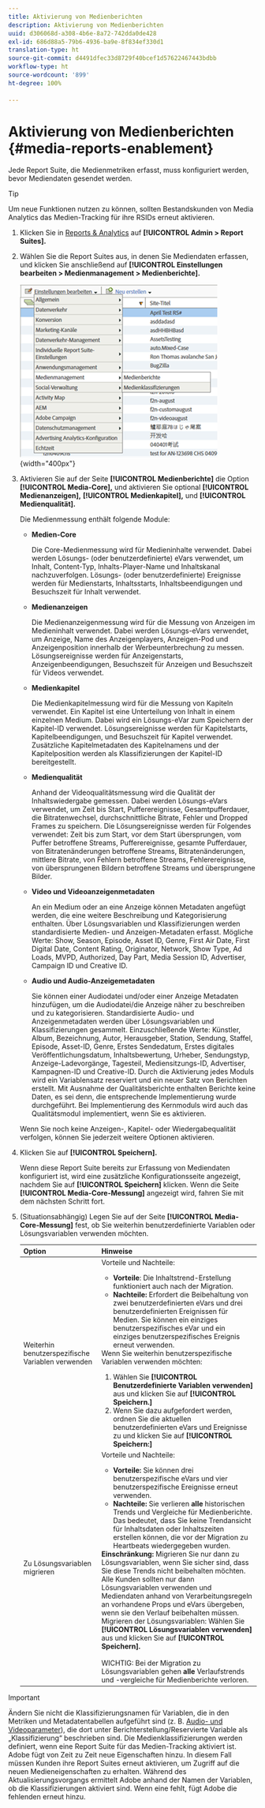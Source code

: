 ```yaml
---
title: Aktivierung von Medienberichten
description: Aktivierung von Medienberichten
uuid: d306068d-a308-4b6e-8a72-742dda0de428
exl-id: 686d88a5-79b6-4936-ba9e-8f834ef330d1
translation-type: ht
source-git-commit: d4491dfec33d8729f40bcef1d57622467443bdbb
workflow-type: ht
source-wordcount: '899'
ht-degree: 100%

---
```


# Aktivierung von Medienberichten {#media-reports-enablement}

Jede Report Suite, die Medienmetriken erfasst, muss konfiguriert werden, bevor Mediendaten gesendet werden.

>[!TIP]
>
>Um neue Funktionen nutzen zu können, sollten Bestandskunden von Media Analytics das Medien-Tracking für ihre RSIDs erneut aktivieren.

1. Klicken Sie in [Reports &amp; Analytics](https://my.omniture.com/login/) auf **[!UICONTROL Admin > Report Suites].**
1. Wählen Sie die Report Suites aus, in denen Sie Mediendaten erfassen, und klicken Sie anschließend auf **[!UICONTROL Einstellungen bearbeiten > Medienmanagement > Medienberichte].**

   ![](assets/media-reporting.png){width=&quot;400px&quot;}

1. Aktivieren Sie auf der Seite **[!UICONTROL Medienberichte]** die Option **[!UICONTROL Media-Core],** und aktivieren Sie optional **[!UICONTROL Medienanzeigen],** **[!UICONTROL Medienkapitel],** und **[!UICONTROL Medienqualität].**

   Die Medienmessung enthält folgende Module:

   * **Medien-Core**

      Die Core-Medienmessung wird für Medieninhalte verwendet. Dabei werden Lösungs- (oder benutzerdefinierte) eVars verwendet, um Inhalt, Content-Typ, Inhalts-Player-Name und Inhaltskanal nachzuverfolgen. Lösungs- (oder benutzerdefinierte) Ereignisse werden für Medienstarts, Inhaltsstarts, Inhaltsbeendigungen und Besuchszeit für Inhalt verwendet.

   * **Medienanzeigen**

      Die Medienanzeigenmessung wird für die Messung von Anzeigen im Medieninhalt verwendet. Dabei werden Lösungs-eVars verwendet, um Anzeige, Name des Anzeigenplayers, Anzeigen-Pod und Anzeigenposition innerhalb der Werbeunterbrechung zu messen. Lösungsereignisse werden für Anzeigenstarts, Anzeigenbeendigungen, Besuchszeit für Anzeigen und Besuchszeit für Videos verwendet.

   * **Medienkapitel**

      Die Medienkapitelmessung wird für die Messung von Kapiteln verwendet. Ein Kapitel ist eine Unterteilung von Inhalt in einem einzelnen Medium. Dabei wird ein Lösungs-eVar zum Speichern der Kapitel-ID verwendet. Lösungsereignisse werden für Kapitelstarts, Kapitelbeendigungen, und Besuchszeit für Kapitel verwendet. Zusätzliche Kapitelmetadaten des Kapitelnamens und der Kapitelposition werden als Klassifizierungen der Kapitel-ID bereitgestellt.

   * **Medienqualität**

      Anhand der Videoqualitätsmessung wird die Qualität der Inhaltswiedergabe gemessen. Dabei werden Lösungs-eVars verwendet, um Zeit bis Start, Pufferereignisse, Gesamtpufferdauer, die Bitratenwechsel, durchschnittliche Bitrate, Fehler und Dropped Frames zu speichern. Die Lösungsereignisse werden für Folgendes verwendet: Zeit bis zum Start, vor dem Start übersprungen, vom Puffer betroffene Streams, Pufferereignisse, gesamte Pufferdauer, von Bitratenänderungen betroffene Streams, Bitratenänderungen, mittlere Bitrate, von Fehlern betroffene Streams, Fehlerereignisse, von übersprungenen Bildern betroffene Streams und übersprungene Bilder.

   * **Video und Videoanzeigenmetadaten**

      An ein Medium oder an eine Anzeige können Metadaten angefügt werden, die eine weitere Beschreibung und Kategorisierung enthalten. Über Lösungsvariablen und Klassifizierungen werden standardisierte Medien- und Anzeigen-Metadaten erfasst. Mögliche Werte: Show, Season, Episode, Asset ID, Genre, First Air Date, First Digital Date, Content Rating, Originator, Network, Show Type, Ad Loads, MVPD, Authorized, Day Part, Media Session ID, Advertiser, Campaign ID und Creative ID.

   * **Audio und Audio-Anzeigemetadaten**

      Sie können einer Audiodatei und/oder einer Anzeige Metadaten hinzufügen, um die Audiodatei/die Anzeige näher zu beschreiben und zu kategorisieren. Standardisierte Audio- und Anzeigenmetadaten werden über Lösungsvariablen und Klassifizierungen gesammelt. Einzuschließende Werte: Künstler, Album, Bezeichnung, Autor, Herausgeber, Station, Sendung, Staffel, Episode, Asset-ID, Genre, Erstes Sendedatum, Erstes digitales Veröffentlichungsdatum, Inhaltsbewertung, Urheber, Sendungstyp, Anzeige-Ladevorgänge, Tagesteil, Mediensitzungs-ID, Advertiser, Kampagnen-ID und Creative-ID.
   Durch die Aktivierung jedes Moduls wird ein Variablensatz reserviert und ein neuer Satz von Berichten erstellt. Mit Ausnahme der Qualitätsberichte enthalten Berichte keine Daten, es sei denn, die entsprechende Implementierung wurde durchgeführt. Bei Implementierung des Kernmoduls wird auch das Qualitätsmodul implementiert, wenn Sie es aktivieren.

   Wenn Sie noch keine Anzeigen-, Kapitel- oder Wiedergabequalität verfolgen, können Sie jederzeit weitere Optionen aktivieren.

1. Klicken Sie auf **[!UICONTROL Speichern].**

   Wenn diese Report Suite bereits zur Erfassung von Mediendaten konfiguriert ist, wird eine zusätzliche Konfigurationsseite angezeigt, nachdem Sie auf **[!UICONTROL Speichern]** klicken. Wenn die Seite **[!UICONTROL Media-Core-Messung]** angezeigt wird, fahren Sie mit dem nächsten Schritt fort.

1. (Situationsabhängig) Legen Sie auf der Seite **[!UICONTROL Media-Core-Messung]** fest, ob Sie weiterhin benutzerdefinierte Variablen oder Lösungsvariablen verwenden möchten.

   | Option | Hinweise |
   | --- | --- |
   | Weiterhin benutzerspezifische Variablen verwenden | Vorteile und Nachteile:<ul> <li> **Vorteile**: Die Inhaltstrend-Erstellung funktioniert auch nach der Migration. </li> <li> **Nachteile:** Erfordert die Beibehaltung von zwei benutzerdefinierten eVars und drei benutzerdefinierten Ereignissen für Medien. Sie können ein einziges benutzerspezifisches eVar und ein einziges benutzerspezifisches Ereignis erneut verwenden. </li> </ul> Wenn Sie weiterhin benutzerspezifische Variablen verwenden möchten: <ol> <li>Wählen Sie **[!UICONTROL Benutzerdefinierte Variablen verwenden]** aus und klicken Sie auf **[!UICONTROL Speichern.]** </li> <li>Wenn Sie dazu aufgefordert werden, ordnen Sie die aktuellen benutzerdefinierten eVars und Ereignisse zu und klicken Sie auf **[!UICONTROL Speichern:]** </li> </ol> |
   | Zu Lösungsvariablen migrieren | Vorteile und Nachteile:<ul> <li> **Vorteile:** Sie können drei benutzerspezifische eVars und vier benutzerspezifische Ereignisse erneut verwenden. </li> <li> **Nachteile:** Sie verlieren **alle** historischen Trends und Vergleiche für Medienberichte. Das bedeutet, dass Sie keine Trendansicht für Inhaltsdaten oder Inhaltszeiten erstellen können, die vor der Migration zu Heartbeats wiedergegeben wurden. </li> </ul> **Einschränkung:** Migrieren Sie nur dann zu Lösungsvariablen, wenn Sie sicher sind, dass Sie diese Trends nicht beibehalten möchten. Alle Kunden sollten nur dann Lösungsvariablen verwenden und Mediendaten anhand von Verarbeitungsregeln an vorhandene Props und eVars übergeben, wenn sie den Verlauf beibehalten müssen. Migrieren der Lösungsvariablen: Wählen Sie **[!UICONTROL Lösungsvariablen verwenden]** aus und klicken Sie auf **[!UICONTROL Speichern].** <br><br> WICHTIG: Bei der Migration zu Lösungsvariablen gehen **alle** Verlaufstrends und -vergleiche für Medienberichte verloren. |

>[!IMPORTANT]
>
>Ändern Sie nicht die Klassifizierungsnamen für Variablen, die in den Metriken und Metadatentabellen aufgeführt sind (z. B. [Audio- und Videoparameter](/help/metrics-and-metadata/audio-video-parameters.md)), die dort unter Berichterstellung/Reservierte Variable als „Klassifizierung“ beschrieben sind. Die Medienklassifizierungen werden definiert, wenn eine Report Suite für das Medien-Tracking aktiviert ist. Adobe fügt von Zeit zu Zeit neue Eigenschaften hinzu. In diesem Fall müssen Kunden ihre Report Suites erneut aktivieren, um Zugriff auf die neuen Medieneigenschaften zu erhalten. Während des Aktualisierungsvorgangs ermittelt Adobe anhand der Namen der Variablen, ob die Klassifizierungen aktiviert sind. Wenn eine fehlt, fügt Adobe die fehlenden erneut hinzu.
